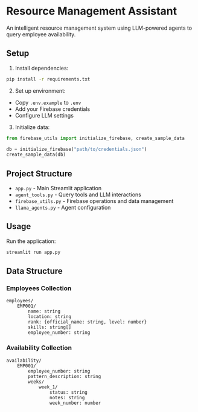# Resource Management Assistant

An intelligent resource management system using LLM-powered agents to query employee availability.

## Setup

1. Install dependencies:
```bash
pip install -r requirements.txt
```

2. Set up environment:
- Copy `.env.example` to `.env`
- Add your Firebase credentials
- Configure LLM settings

3. Initialize data:
```python
from firebase_utils import initialize_firebase, create_sample_data

db = initialize_firebase("path/to/credentials.json")
create_sample_data(db)
```

## Project Structure

- `app.py` - Main Streamlit application
- `agent_tools.py` - Query tools and LLM interactions
- `firebase_utils.py` - Firebase operations and data management
- `llama_agents.py` - Agent configuration

## Usage

Run the application:
```bash
streamlit run app.py
```

## Data Structure

### Employees Collection
```
employees/
    EMP001/
        name: string
        location: string
        rank: {official_name: string, level: number}
        skills: string[]
        employee_number: string
```

### Availability Collection
```
availability/
    EMP001/
        employee_number: string
        pattern_description: string
        weeks/
            week_1/
                status: string
                notes: string
                week_number: number
``` 